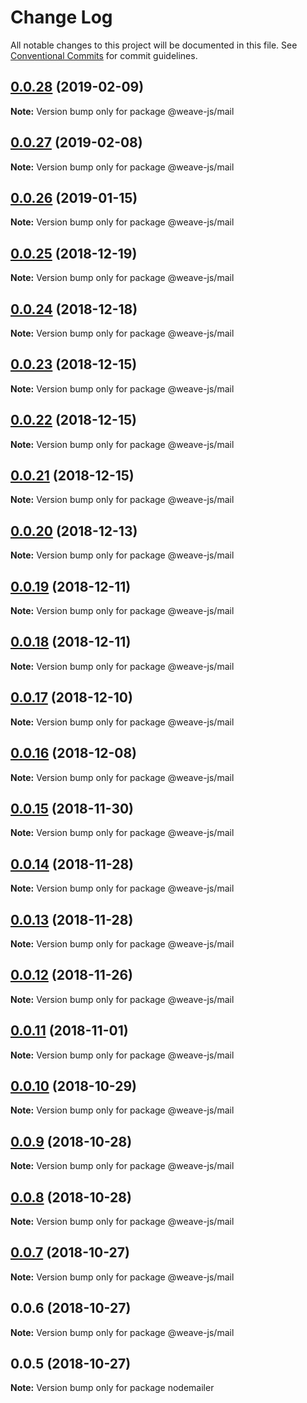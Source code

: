 # Change Log

All notable changes to this project will be documented in this file.
See [Conventional Commits](https://conventionalcommits.org) for commit guidelines.

## [0.0.28](https://github.com/weave-microservices/weave/compare/@weave-js/mail@0.0.27...@weave-js/mail@0.0.28) (2019-02-09)

**Note:** Version bump only for package @weave-js/mail





## [0.0.27](https://github.com/weave-microservices/weave/compare/@weave-js/mail@0.0.26...@weave-js/mail@0.0.27) (2019-02-08)

**Note:** Version bump only for package @weave-js/mail





## [0.0.26](https://github.com/fachw3rk/weave/compare/@weave-js/mail@0.0.25...@weave-js/mail@0.0.26) (2019-01-15)

**Note:** Version bump only for package @weave-js/mail





## [0.0.25](https://github.com/fachw3rk/weave/compare/@weave-js/mail@0.0.24...@weave-js/mail@0.0.25) (2018-12-19)

**Note:** Version bump only for package @weave-js/mail





## [0.0.24](https://github.com/fachw3rk/weave/compare/@weave-js/mail@0.0.23...@weave-js/mail@0.0.24) (2018-12-18)

**Note:** Version bump only for package @weave-js/mail





## [0.0.23](https://github.com/fachw3rk/weave/compare/@weave-js/mail@0.0.22...@weave-js/mail@0.0.23) (2018-12-15)

**Note:** Version bump only for package @weave-js/mail





## [0.0.22](https://github.com/fachw3rk/weave/compare/@weave-js/mail@0.0.21...@weave-js/mail@0.0.22) (2018-12-15)

**Note:** Version bump only for package @weave-js/mail





## [0.0.21](https://github.com/fachw3rk/weave/compare/@weave-js/mail@0.0.20...@weave-js/mail@0.0.21) (2018-12-15)

**Note:** Version bump only for package @weave-js/mail





## [0.0.20](https://github.com/fachw3rk/weave/compare/@weave-js/mail@0.0.19...@weave-js/mail@0.0.20) (2018-12-13)

**Note:** Version bump only for package @weave-js/mail





## [0.0.19](https://github.com/fachw3rk/weave/compare/@weave-js/mail@0.0.18...@weave-js/mail@0.0.19) (2018-12-11)

**Note:** Version bump only for package @weave-js/mail





## [0.0.18](https://github.com/fachw3rk/weave/compare/@weave-js/mail@0.0.17...@weave-js/mail@0.0.18) (2018-12-11)

**Note:** Version bump only for package @weave-js/mail





## [0.0.17](https://github.com/fachw3rk/weave/compare/@weave-js/mail@0.0.16...@weave-js/mail@0.0.17) (2018-12-10)

**Note:** Version bump only for package @weave-js/mail





## [0.0.16](https://github.com/fachw3rk/weave/compare/@weave-js/mail@0.0.15...@weave-js/mail@0.0.16) (2018-12-08)

**Note:** Version bump only for package @weave-js/mail





## [0.0.15](https://github.com/fachw3rk/weave/compare/@weave-js/mail@0.0.14...@weave-js/mail@0.0.15) (2018-11-30)

**Note:** Version bump only for package @weave-js/mail





## [0.0.14](https://github.com/fachw3rk/weave/compare/@weave-js/mail@0.0.13...@weave-js/mail@0.0.14) (2018-11-28)

**Note:** Version bump only for package @weave-js/mail





## [0.0.13](https://github.com/fachw3rk/weave/compare/@weave-js/mail@0.0.12...@weave-js/mail@0.0.13) (2018-11-28)

**Note:** Version bump only for package @weave-js/mail





## [0.0.12](https://github.com/fachw3rk/weave/compare/@weave-js/mail@0.0.11...@weave-js/mail@0.0.12) (2018-11-26)

**Note:** Version bump only for package @weave-js/mail





## [0.0.11](https://github.com/fachw3rk/weave/compare/@weave-js/mail@0.0.10...@weave-js/mail@0.0.11) (2018-11-01)

**Note:** Version bump only for package @weave-js/mail





## [0.0.10](https://github.com/fachw3rk/weave/compare/@weave-js/mail@0.0.9...@weave-js/mail@0.0.10) (2018-10-29)

**Note:** Version bump only for package @weave-js/mail





## [0.0.9](https://github.com/fachw3rk/weave/compare/@weave-js/mail@0.0.8...@weave-js/mail@0.0.9) (2018-10-28)

**Note:** Version bump only for package @weave-js/mail





## [0.0.8](https://github.com/fachw3rk/weave/compare/@weave-js/mail@0.0.7...@weave-js/mail@0.0.8) (2018-10-28)

**Note:** Version bump only for package @weave-js/mail





## [0.0.7](https://github.com/fachw3rk/weave/compare/@weave-js/mail@0.0.6...@weave-js/mail@0.0.7) (2018-10-27)

**Note:** Version bump only for package @weave-js/mail





## 0.0.6 (2018-10-27)

**Note:** Version bump only for package @weave-js/mail





## 0.0.5 (2018-10-27)

**Note:** Version bump only for package nodemailer
